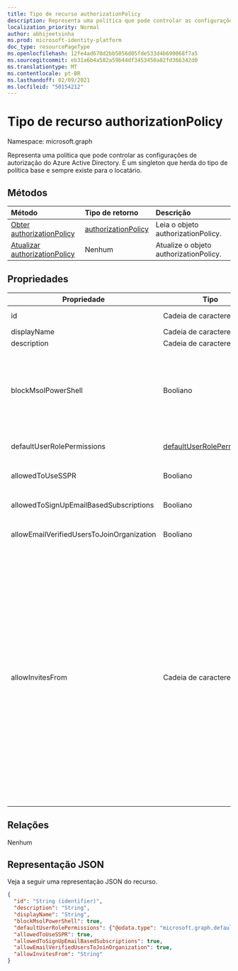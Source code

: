 ```yaml
---
title: Tipo de recurso authorizationPolicy
description: Representa uma política que pode controlar as configurações de autorização do Azure Active Directory.
localization_priority: Normal
author: abhijeetsinha
ms.prod: microsoft-identity-platform
doc_type: resourcePageType
ms.openlocfilehash: 12fe4ad670d2bb5056d05fde533d4b690068f7a5
ms.sourcegitcommit: eb31a6b4a582a59b44df3453450a82fd366342d0
ms.translationtype: MT
ms.contentlocale: pt-BR
ms.lasthandoff: 02/09/2021
ms.locfileid: "50154212"
---
```

# <a name="authorizationpolicy-resource-type"></a>Tipo de recurso authorizationPolicy

Namespace: microsoft.graph

Representa uma política que pode controlar as configurações de autorização do Azure Active Directory. É um singleton que herda do tipo de política base e sempre existe para o locatário.

## <a name="methods"></a>Métodos

| Método       | Tipo de retorno | Descrição |
|:-------------|:------------|:------------|
| [Obter authorizationPolicy](../api/authorizationpolicy-get.md) | [authorizationPolicy](authorizationpolicy.md) | Leia o objeto authorizationPolicy. |
| [Atualizar authorizationPolicy](../api/authorizationpolicy-update.md) | Nenhum | Atualize o objeto authorizationPolicy. |

## <a name="properties"></a>Propriedades  
| Propriedade | Tipo | Descrição | 
|-|-|-|
|id|Cadeia de caracteres| ID da política de autorização. Obrigatório. Somente leitura.| 
|displayName|Cadeia de caracteres| Nome para exibição desta política. |  
|description|Cadeia de caracteres| Descrição desta política.|  
|blockMsolPowerShell|Booliano| Para desabilitar o uso do MSOL PowerShell, de definida essa propriedade como true. A configuração como true também desabilitará o acesso baseado no usuário ao ponto de extremidade de serviço herdado usado pelo MSOL PowerShell. Isso não afeta o Azure AD Connect ou o Microsoft Graph. | 
|defaultUserRolePermissions|[defaultUserRolePermissions](defaultuserrolepermissions.md)| Especifica determinadas permissões personalizáveis para a função de usuário padrão. | 
|allowedToUseSSPR|Booliano| Indica se o Self-Serve redefinição de senha pode ser usado pelos usuários no locatário. | 
|allowedToSignUpEmailBasedSubscriptions|Booliano| Indica se os usuários podem se inscrever para assinaturas baseadas em email. | 
|allowEmailVerifiedUsersToJoinOrganization|Booliano| Indica se um usuário pode ingressar no locatário por meio de validação de email. | 
|allowInvitesFrom|Cadeia de caracteres|Indica quem pode convidar usuários externos para a organização. Os valores possíveis são:<ul><li>`none` - Impedir que todos, incluindo administradores, convidando usuários externos. Configuração padrão para o Governo dos Estados Unidos.</li><li>`adminsAndGuestInviters` - Permitir que os membros das funções Administradores Globais, Administradores de Usuários e Convidados convidem usuários externos.</li><li>`adminsGuestInvitersAndAllMembers` - Permitir que as funções de administrador acima e todos os outros membros da função de usuário convidem usuários externos.</li><li>`everyone` - Permitir que todos na organização, incluindo usuários convidados, convidem usuários externos. Configuração padrão para todos os ambientes de nuvem, exceto o Governo dos Estados Unidos.</li></ul> |

## <a name="relationships"></a>Relações

Nenhum

## <a name="json-representation"></a>Representação JSON

Veja a seguir uma representação JSON do recurso.

<!-- {
  "blockType": "resource",
  "optionalProperties": [

  ],
  "@odata.type": "microsoft.graph.authorizationPolicy",
  "keyProperty": "id"
}-->

```json
{
  "id": "String (identifier)",
  "description": "String",
  "displayName": "String",
  "blockMsolPowerShell": true,
  "defaultUserRolePermissions": {"@odata.type": "microsoft.graph.defaultUserRolePermissions"},
  "allowedToUseSSPR": true,
  "allowedToSignUpEmailBasedSubscriptions": true,
  "allowEmailVerifiedUsersToJoinOrganization": true,
  "allowInvitesFrom": "String"
}
```
